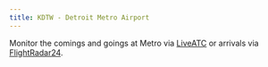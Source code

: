 ```yaml
---
title: KDTW - Detroit Metro Airport
---
```

Monitor the comings and goings at Metro via
[LiveATC] or arrivals via [FlightRadar24].

[LiveATC]:https://www.liveatc.net/search/?icao=KDTW
[FlightRadar24]:https://www.flightradar24.com/airport/dtw/arrivals
